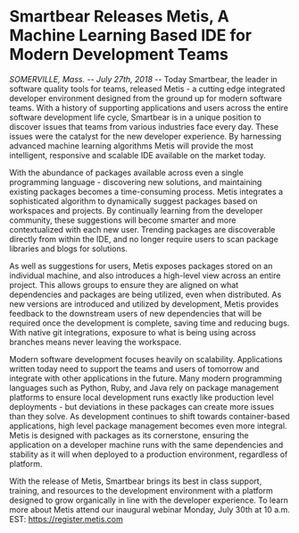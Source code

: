 # Smartbear Releases Metis, A Machine Learning Based IDE for Modern Development Teams

*SOMERVILLE, Mass. -- July 27th, 2018* -- Today Smartbear, the leader in software quality tools for teams, released Metis - a cutting edge integrated developer environment designed from the ground up for modern software teams. With a history of supporting applications and users across the entire software development life cycle, Smartbear is in a unique position to discover issues that teams from various industries face every day. These issues were the catalyst for the new developer experience. By harnessing advanced machine learning algorithms Metis will provide the most intelligent, responsive and scalable IDE available on the market today.

With the abundance of packages available across even a single programming language - discovering new solutions, and maintaining existing packages becomes a time-consuming process. Metis integrates a sophisticated algorithm to dynamically suggest packages based on workspaces and projects. By continually learning from the developer community, these suggestions will become smarter and more contextualized with each new user. Trending packages are discoverable directly from within the IDE, and no longer require users to scan package libraries and blogs for solutions.

As well as suggestions for users, Metis exposes packages stored on an individual machine, and also introduces a high-level view across an entire project. This allows groups to ensure they are aligned on what dependencies and packages are being utilized, even when distributed. As new versions are introduced and utilized by development, Metis provides feedback to the downstream users of new dependencies that will be required once the development is complete, saving time and reducing bugs. With native git integrations, exposure to what is being using across branches means never leaving the workspace.

Modern software development focuses heavily on scalability. Applications written today need to support the teams and users of tomorrow and integrate with other applications in the future. Many modern programming languages such as Python, Ruby, and Java rely on package management platforms to ensure local development runs exactly like production level deployments - but deviations in these packages can create more issues than they solve. As development continues to shift towards container-based applications, high level package management becomes even more integral. Metis is designed with packages as its cornerstone, ensuring the application on a developer machine runs with the same dependencies and stability as it will when deployed to a production environment, regardless of platform.

With the release of Metis, Smartbear brings its best in class support, training, and resources to the development environment  with a platform designed to grow organically in line with the developer experience. To learn more about Metis attend our inaugural webinar Monday, July 30th at 10 a.m. EST: https://register.metis.com

